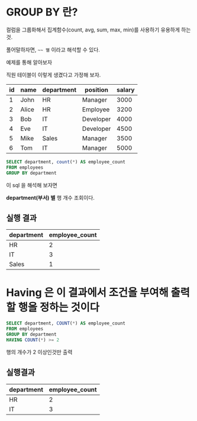
# GROUP BY 란?
컬럼을 그룹화해서 
집계함수(count, avg, sum, max, min)를 사용하기 유용하게 하는것. 


풀어말하자면, 
``~~ 별``  이라고 해석할 수 있다.

예제를 통해 알아보자

직원 테이블이 이렇게 생겼다고 가정해 보자.

| id  | name  | department | position  | salary |
| --- | ----- | ---------- | --------- | ------ |
| 1   | John  | HR         | Manager   | 3000   |
| 2   | Alice | HR         | Employee  | 3200   |
| 3   | Bob   | IT         | Developer | 4000   |
| 4   | Eve   | IT         | Developer | 4500   |
| 5   | Mike  | Sales      | Manager   | 3500   |
| 6   | Tom   | IT         | Manager   | 5000   |

```SQL
SELECT department, count(*) AS employee_count
FROM employees
GROUP BY department
```

이 sql 을 해석해 보자면 

**department(부서) 별** 행 개수 조회이다.

## 실행 결과

| department | employee_count |
| ---------- | -------------- |
| HR         | 2              |
| IT         | 3              |
| Sales      | 1              |

# Having 은 이 결과에서 조건을 부여해 출력할 행을 정하는 것이다


```SQL
SELECT department, COUNT(*) AS employee_count
FROM employees
GROUP BY department
HAVING COUNT(*) >= 2
```
행의 개수가 2 이상인것만 출력

## 실행결과
| department | employee_count |
| ---------- | -------------- |
| HR         | 2              |
| IT         | 3              |

